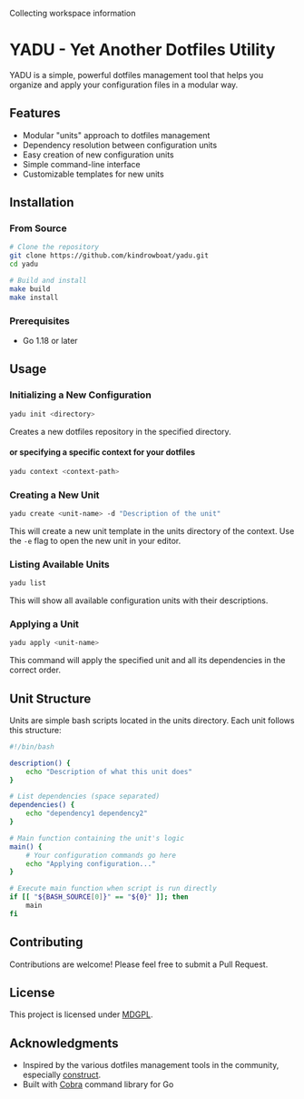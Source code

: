 Collecting workspace information

# YADU - Yet Another Dotfiles Utility

YADU is a simple, powerful dotfiles management tool that helps you organize and apply your configuration files in a modular way.

## Features

- Modular "units" approach to dotfiles management
- Dependency resolution between configuration units
- Easy creation of new configuration units
- Simple command-line interface
- Customizable templates for new units

## Installation

### From Source

```bash
# Clone the repository
git clone https://github.com/kindrowboat/yadu.git
cd yadu

# Build and install
make build
make install
```

### Prerequisites

- Go 1.18 or later

## Usage

### Initializing a New Configuration

```bash
yadu init <directory>
```

Creates a new dotfiles repository in the specified directory.

#### or specifying a specific context for your dotfiles

```bash
yadu context <context-path>
```

### Creating a New Unit

```bash
yadu create <unit-name> -d "Description of the unit"
```

This will create a new unit template in the units directory of the context. Use
the `-e` flag to open the new unit in your editor.


### Listing Available Units

```bash
yadu list
```

This will show all available configuration units with their descriptions.

### Applying a Unit

```bash
yadu apply <unit-name>
```

This command will apply the specified unit and all its dependencies in the correct order.

## Unit Structure

Units are simple bash scripts located in the units directory. Each unit follows
this structure:

```bash
#!/bin/bash

description() {
    echo "Description of what this unit does"
}

# List dependencies (space separated)
dependencies() {
    echo "dependency1 dependency2"
}

# Main function containing the unit's logic
main() {
    # Your configuration commands go here
    echo "Applying configuration..."
}

# Execute main function when script is run directly
if [[ "${BASH_SOURCE[0]}" == "${0}" ]]; then
    main
fi
```

## Contributing

Contributions are welcome! Please feel free to submit a Pull Request.

## License

This project is licensed under [MDGPL](./LICENSE).

## Acknowledgments

- Inspired by the various dotfiles management tools in the community, especially
  [construct](https://github.com/kindrowboat/construct).
- Built with [Cobra](https://github.com/spf13/cobra) command library for Go